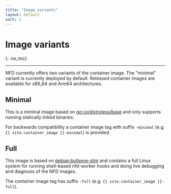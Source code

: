 ```yaml
---
title: "Image variants"
layout: default
sort: 1
---
```


# Image variants
{: .no_toc}

---

NFD currently offers two variants of the container image. The "minimal" variant is
currently deployed by default. Released container images are available for
x86_64 and Arm64 architectures.

## Minimal

This is a minimal image based on
[gcr.io/distroless/base](https://github.com/GoogleContainerTools/distroless/blob/master/base/README.md)
and only supports running statically linked binaries.

For backwards compatibility a container image tag with suffix `-minimal`
(e.g. `{{ site.container_image }}-minimal`) is provided.

## Full

This image is based on [debian:bullseye-slim](https://hub.docker.com/_/debian)
and contains a full Linux system for running shell-based nfd-worker hooks and
doing live debugging and diagnosis of the NFD images.

The container image tag has suffix `-full`
(e.g. `{{ site.container_image }}-full`).
